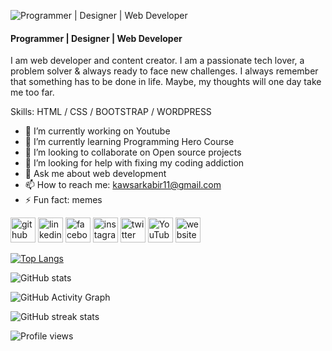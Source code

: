 ![Programmer | Designer | Web Developer](https://pbs.twimg.com/profile_banners/1495128278180724736/1657804037/1500x500)
#### Programmer | Designer | Web Developer


I am web developer and content creator. I am a passionate tech lover, a problem solver & always ready to face new challenges.
I always remember that something has to be done in life. Maybe, my thoughts will one day take me too far.

Skills: HTML / CSS / BOOTSTRAP / WORDPRESS

- 🔭 I’m currently working on Youtube 
- 🌱 I’m currently learning Programming Hero Course 
- 👯 I’m looking to collaborate on Open source projects 
- 🤔 I’m looking for help with fixing my coding addiction 
- 💬 Ask me about web development 
- 📫 How to reach me: kawsarkabir11@gmail.com 
- ⚡ Fun fact: memes 


[<img src='https://cdn.jsdelivr.net/npm/simple-icons@3.0.1/icons/github.svg' alt='github' height='40'>](https://github.com/kawsarkabir)  [<img src='https://cdn.jsdelivr.net/npm/simple-icons@3.0.1/icons/linkedin.svg' alt='linkedin' height='40'>](https://www.linkedin.com/in/kawsarkabir/)  [<img src='https://cdn.jsdelivr.net/npm/simple-icons@3.0.1/icons/facebook.svg' alt='facebook' height='40'>](https://www.facebook.com/devkawsarkabir)  [<img src='https://cdn.jsdelivr.net/npm/simple-icons@3.0.1/icons/instagram.svg' alt='instagram' height='40'>](https://www.instagram.com/devkawsarkabir/)  [<img src='https://cdn.jsdelivr.net/npm/simple-icons@3.0.1/icons/twitter.svg' alt='twitter' height='40'>](https://twitter.com/devkawsarkabir)  [<img src='https://cdn.jsdelivr.net/npm/simple-icons@3.0.1/icons/youtube.svg' alt='YouTube' height='40'>](https://www.youtube.com/channel/kawsarkabir)  [<img src='https://cdn.jsdelivr.net/npm/simple-icons@3.0.1/icons/icloud.svg' alt='website' height='40'>](kawsarkabir.com)  

[![Top Langs](https://github-readme-stats.vercel.app/api/top-langs/?username=kawsarkabir)](https://github.com/anuraghazra/github-readme-stats)

![GitHub stats](https://github-readme-stats.vercel.app/api?username=kawsarkabir&show_icons=true)  

![GitHub Activity Graph](https://activity-graph.herokuapp.com/graph?username=kawsarkabir)  

![GitHub streak stats](https://github-readme-streak-stats.herokuapp.com/?user=kawsarkabir)  

![Profile views](https://gpvc.arturio.dev/kawsarkabir)  
